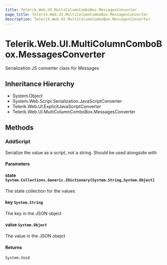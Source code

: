 ```yaml
---
title: Telerik.Web.UI.MultiColumnComboBox.MessagesConverter
page_title: Telerik.Web.UI.MultiColumnComboBox.MessagesConverter
description: Telerik.Web.UI.MultiColumnComboBox.MessagesConverter
---
```


# Telerik.Web.UI.MultiColumnComboBox.MessagesConverter

Serialization JS converter class for Messages

## Inheritance Hierarchy

* System.Object
* System.Web.Script.Serialization.JavaScriptConverter
* Telerik.Web.UI.ExplicitJavaScriptConverter
* Telerik.Web.UI.MultiColumnComboBox.MessagesConverter

## Methods

###  AddScript

Serialize the value as a script, not a string. Should be used alongside with

#### Parameters

#### state `System.Collections.Generic.IDictionary{System.String,System.Object}`

The state collection for the values

#### key `System.String`

The key in the JSON object

#### value `System.Object`

The value in the JSON obejct

#### Returns

`System.Void` 

